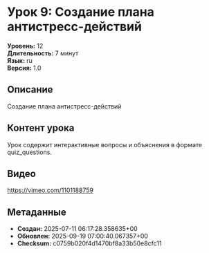 # Урок 9: Создание плана антистресс-действий

**Уровень:** 12  
**Длительность:** 7 минут  
**Язык:** ru  
**Версия:** 1.0  

## Описание
Создание плана антистресс-действий

## Контент урока
Урок содержит интерактивные вопросы и объяснения в формате quiz_questions.

## Видео
https://vimeo.com/1101188759

## Метаданные
- **Создан:** 2025-07-11 06:17:28.358635+00
- **Обновлен:** 2025-09-19 07:00:40.067357+00
- **Checksum:** c0759b020f4d1470bf8a33b50e8cfc11
